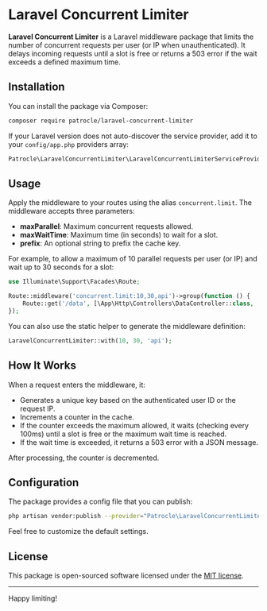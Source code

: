 # Laravel Concurrent Limiter

**Laravel Concurrent Limiter** is a Laravel middleware package that limits the number of concurrent requests per user (or IP when unauthenticated). It delays incoming requests until a slot is free or returns a 503 error if the wait exceeds a defined maximum time.

## Installation

You can install the package via Composer:

```bash
composer require patrocle/laravel-concurrent-limiter
```

If your Laravel version does not auto-discover the service provider, add it to your `config/app.php` providers array:

```php
Patrocle\LaravelConcurrentLimiter\LaravelConcurrentLimiterServiceProvider::class,
```

## Usage

Apply the middleware to your routes using the alias `concurrent.limit`. The middleware accepts three parameters:
- **maxParallel**: Maximum concurrent requests allowed.
- **maxWaitTime**: Maximum time (in seconds) to wait for a slot.
- **prefix**: An optional string to prefix the cache key.

For example, to allow a maximum of 10 parallel requests per user (or IP) and wait up to 30 seconds for a slot:

```php
use Illuminate\Support\Facades\Route;

Route::middleware('concurrent.limit:10,30,api')->group(function () {
    Route::get('/data', [\App\Http\Controllers\DataController::class, 'index']);
});
```

You can also use the static helper to generate the middleware definition:

```php
LaravelConcurrentLimiter::with(10, 30, 'api');
```

## How It Works

When a request enters the middleware, it:
- Generates a unique key based on the authenticated user ID or the request IP.
- Increments a counter in the cache.
- If the counter exceeds the maximum allowed, it waits (checking every 100ms) until a slot is free or the maximum wait time is reached.
- If the wait time is exceeded, it returns a 503 error with a JSON message.

After processing, the counter is decremented.

## Configuration

The package provides a config file that you can publish:

```bash
php artisan vendor:publish --provider="Patrocle\LaravelConcurrentLimiter\LaravelConcurrentLimiterServiceProvider" --tag="config"
```

Feel free to customize the default settings.

## License

This package is open-sourced software licensed under the [MIT license](LICENSE).

---

Happy limiting!
